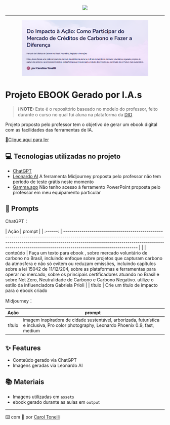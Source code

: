 <p align="center">
    <img width="100" src="https://github.com/carolmtonelli/prompts-recipe-to-create-a-ebook/blob/main/Cidade%20Sustent%C3%A1vel2.JPG">
</p>


-------


<p align="center">
<img 
    src="https://github.com/carolmtonelli/prompts-recipe-to-create-a-ebook/blob/main/capa%20e-book2.png"
    width="400"  
/>
</p>

# Projeto EBOOK Gerado por I.A.s


 > ℹ️ **NOTE:** Este é o repositório baseado no modelo do professor, feito durante o curso no qual fui aluna na plataforma da [DIO](https://dio.me)

Projeto proposto pelo professor tem o objetivo de gerar um ebook digital com as facilidades das ferramentas de IA. 

<a href="https://github.com/carolmtonelli/prompts-recipe-to-create-a-ebook/blob/main/Do-Impacto-a-Acao-Como-Participar-do-Mercado-de-Creditos-de-Carbono-e-Fazer-a-Diferenca.pdf" title="View PDF now"> 📕Clique aqui para ler</a>

## 💻 Tecnologias utilizadas no projeto

- [ChatGPT](https://chat.openai.com/) 
- [Leonardo AI](https://leonardo.ai/) A ferramenta Midjourney proposta pelo professor não tem período de teste grátis neste momento
- [Gamma.app](https://gamma.app/) Não tenho acesso à ferramento PowerPoint proposta pelo professor em meu equipamento particular

## 🧠 Prompts


ChatGPT：

|   Ação   | prompt                                                                                                                                                                                                                                                                         |
| :------: | ------------------------------------------------------------------------------------------------------------------------------------------------------------------------------------------------------------------------------------------------------------------------------ |                                                      |
| conteúdo | Faça um texto para ebook , sobre mercado voluntário de carbono no Brasil, incluindo enfoque sobre projetos que capturam carbono da atmosfera e não só evitem ou reduzam emissões, incluindo capítulos sobre a lei 15042 de 11/12/204, sobre as plataformas e ferramentas para operar no mercado, sobre os principais certificadores atuando no Brasil e sobre Net Zero, Neutralidade de Carbono e Carbono Negativo. utilize o estilo da influenciadora Gabriela Prioli |
|  título  | Crie um título de impacto para o ebook criado

Midjourney：

|  Ação  | prompt                                                                                 |
| :----: | -------------------------------------------------------------------------------------- |
| título | imagem inspiradora de cidade sustentável, arborizada, futurística e inclusiva, Pro color photography, Leonardo Phoenix 0.9, fast, medium |

## ✨ Features

- Conteúdo gerado via ChatGPT
- Imagens geradas via Leonardo AI

## 📚 Materiais

- Imagens utilizadas em `assets`
- ebook gerado durante as aulas em `output`



---

⌨️ com 💜 por [Carol Tonelli](https://github.com/felipeAguiarCode)
